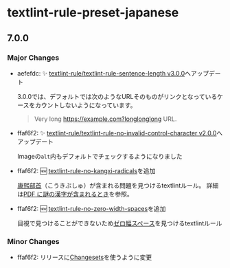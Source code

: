 # textlint-rule-preset-japanese

## 7.0.0
### Major Changes

- aefefdc: :sparkles: [textlint-rule/textlint-rule-sentence-length v3.0.0](https://github.com/textlint-rule/textlint-rule-sentence-length/releases/v3.0.0)へアップデート
  
  3.0.0では、デフォルトでは次のようなURLそのものがリンクとなっているケースをカウントしないようになっています。
  
  > Very long <https://example.com?longlonglong> URL.
- ffaf6f2: :sparkles: [textlint-rule/textlint-rule-no-invalid-control-character v2.0.0](https://github.com/textlint-rule/textlint-rule-no-invalid-control-character/releases/v2.0.0)へアップデート
  
  Imageの`alt`内もデフォルトでチェックするようになりました
- ffaf6f2: :new: [textlint-rule-no-kangxi-radicals](https://github.com/xl1/textlint-rule-no-kangxi-radicals)を追加
  
  [康煕部首](https://ja.wikipedia.org/wiki/%E5%BA%B7%E7%85%95%E9%83%A8%E9%A6%96)（こうきぶしゅ）が含まれる問題を見つけるtextlintルール。
  詳細は[PDF に謎の漢字が含まれるとき](https://gist.github.com/xl1/940d653451fd96a06618a6df08d5df84)を参照。
- ffaf6f2: :new: [textlint-rule-no-zero-width-spaces](https://github.com/textlint-rule/textlint-rule-no-zero-width-spaces)を追加
  
  目視で見つけることができないため[ゼロ幅スペース](https://ja.wikipedia.org/wiki/%E3%82%BC%E3%83%AD%E5%B9%85%E3%82%B9%E3%83%9A%E3%83%BC%E3%82%B9)を見つけるtextlintルール

### Minor Changes

- ffaf6f2: リリースに[Changesets](https://github.com/atlassian/changesets)を使うように変更
